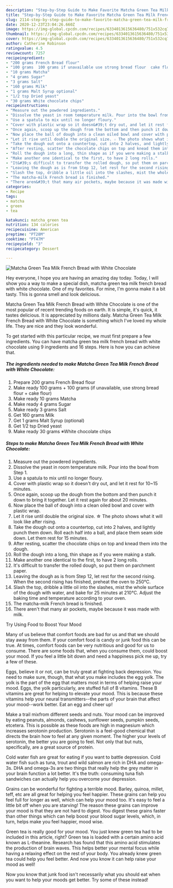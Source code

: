 ```yaml
---
description: "Step-by-Step Guide to Make Favorite Matcha Green Tea Milk French Bread with White Chocolate"
title: "Step-by-Step Guide to Make Favorite Matcha Green Tea Milk French Bread with White Chocolate"
slug: 2114-step-by-step-guide-to-make-favorite-matcha-green-tea-milk-french-bread-with-white-chocolate
date: 2020-12-23T23:04:26.660Z
image: https://img-global.cpcdn.com/recipes/6334013615636480/751x532cq70/matcha-green-tea-milk-french-bread-with-white-chocolate-recipe-main-photo.jpg
thumbnail: https://img-global.cpcdn.com/recipes/6334013615636480/751x532cq70/matcha-green-tea-milk-french-bread-with-white-chocolate-recipe-main-photo.jpg
cover: https://img-global.cpcdn.com/recipes/6334013615636480/751x532cq70/matcha-green-tea-milk-french-bread-with-white-chocolate-recipe-main-photo.jpg
author: Catherine Robinson
ratingvalue: 4.5
reviewcount: 7257
recipeingredient:
- "200 grams French Bread flour"
- "100 grams  100 grams if unavailable use strong bread flour  cake flour"
- "10 grams Matcha"
- "4 grams Sugar"
- "3 grams Salt"
- "160 grams Milk"
- "1 grams Malt Syrup optional"
- "1/2 tsp Dried yeast"
- "30 grams White chocolate chips"
recipeinstructions:
- "Measure out the powdered ingredients."
- "Dissolve the yeast in room temperature milk. Pour into the bowl from Step 1."
- "Use a spatula to mix until no longer floury."
- "Cover with plastic wrap so it doesn&#39;t dry out, and let it rest for 10~15 minutes."
- "Once again, scoop up the dough from the bottom and then punch it down to bring it together. Let it rest again for about 20 minutes."
- "Now place the ball of dough into a clean oiled bowl and cover with plastic wrap."
- "Let it rise until double the original size. ☆ The photo shows what it will look like after rising."
- "Take the dough out onto a countertop, cut into 2 halves, and lightly punch them down. Roll each half into a ball, and place them seam side down. Let them rest for 15 minutes."
- "After resting, scatter the chocolate chips on top and knead them into the dough."
- "Roll the dough into a long, thin shape as if you were making a stalk."
- "Make another one identical to the first, to have 2 long rolls."
- "It&#39;s difficult to transfer the rolled dough, so put them on parchment paper."
- "Leaving the dough as is from Step 12, let rest for the second rising. When the second rising has finished, preheat the oven to 250°C."
- "Slash the top, dribble a little oil into the slashes, mist the whole surface of the dough with water, and bake for 25 minutes at 210°C.  Adjust the baking time and temperature according to your oven."
- "The matcha-milk French bread is finished."
- "There aren&#39;t that many air pockets, maybe because it was made with milk."
categories:
- Recipe
tags:
- matcha
- green
- tea

katakunci: matcha green tea 
nutrition: 134 calories
recipecuisine: American
preptime: "PT28M"
cooktime: "PT47M"
recipeyield: "3"
recipecategory: Dessert

---
```



![Matcha Green Tea Milk French Bread with White Chocolate](https://img-global.cpcdn.com/recipes/6334013615636480/751x532cq70/matcha-green-tea-milk-french-bread-with-white-chocolate-recipe-main-photo.jpg)

Hey everyone, I hope you are having an amazing day today. Today, I will show you a way to make a special dish, matcha green tea milk french bread with white chocolate. One of my favorites. For mine, I'm gonna make it a bit tasty. This is gonna smell and look delicious.



Matcha Green Tea Milk French Bread with White Chocolate is one of the most popular of recent trending foods on earth. It is simple, it's quick, it tastes delicious. It is appreciated by millions daily. Matcha Green Tea Milk French Bread with White Chocolate is something which I've loved my whole life. They are nice and they look wonderful.


To get started with this particular recipe, we must first prepare a few ingredients. You can have matcha green tea milk french bread with white chocolate using 9 ingredients and 16 steps. Here is how you can achieve that.

<!--inarticleads1-->

##### The ingredients needed to make Matcha Green Tea Milk French Bread with White Chocolate:

1. Prepare 200 grams French Bread flour
1. Make ready 100 grams + 100 grams (if unavailable, use strong bread flour + cake flour)
1. Make ready 10 grams Matcha
1. Make ready 4 grams Sugar
1. Make ready 3 grams Salt
1. Get 160 grams Milk
1. Get 1 grams Malt Syrup (optional)
1. Get 1/2 tsp Dried yeast
1. Make ready 30 grams ※White chocolate chips




<!--inarticleads2-->

##### Steps to make Matcha Green Tea Milk French Bread with White Chocolate:

1. Measure out the powdered ingredients.
1. Dissolve the yeast in room temperature milk. Pour into the bowl from Step 1.
1. Use a spatula to mix until no longer floury.
1. Cover with plastic wrap so it doesn&#39;t dry out, and let it rest for 10~15 minutes.
1. Once again, scoop up the dough from the bottom and then punch it down to bring it together. Let it rest again for about 20 minutes.
1. Now place the ball of dough into a clean oiled bowl and cover with plastic wrap.
1. Let it rise until double the original size. ☆ The photo shows what it will look like after rising.
1. Take the dough out onto a countertop, cut into 2 halves, and lightly punch them down. Roll each half into a ball, and place them seam side down. Let them rest for 15 minutes.
1. After resting, scatter the chocolate chips on top and knead them into the dough.
1. Roll the dough into a long, thin shape as if you were making a stalk.
1. Make another one identical to the first, to have 2 long rolls.
1. It&#39;s difficult to transfer the rolled dough, so put them on parchment paper.
1. Leaving the dough as is from Step 12, let rest for the second rising. When the second rising has finished, preheat the oven to 250°C.
1. Slash the top, dribble a little oil into the slashes, mist the whole surface of the dough with water, and bake for 25 minutes at 210°C.  Adjust the baking time and temperature according to your oven.
1. The matcha-milk French bread is finished.
1. There aren&#39;t that many air pockets, maybe because it was made with milk.




Try Using Food to Boost Your Mood


Many of us believe that comfort foods are bad for us and that we should stay away from them. If your comfort food is candy or junk food this can be true. At times, comfort foods can be very nutritious and good for us to consume. There are some foods that, when you consume them, could boost your mood. If you feel a little bit down and need a happiness pick me up, try a few of these.

Eggs, believe it or not, can be truly great at fighting back depression. You need to make sure, though, that what you make includes the egg yolk. The yolk is the part of the egg that matters most in terms of helping raise your mood. Eggs, the yolk particularly, are stuffed full of B vitamins. These B vitamins are great for helping to elevate your mood. This is because these vitamins help your neural transmitters--the parts of your brain that affect your mood--work better. Eat an egg and cheer up!

Make a trail mixfrom different seeds and nuts. Your mood can be improved by eating peanuts, almonds, cashews, sunflower seeds, pumpkin seeds, etcetera. This is possible as these foods are high in magnesium which increases serotonin production. Serotonin is a feel-good chemical that directs the brain how to feel at any given moment. The higher your levels of serotonin, the better you are going to feel. Not only that but nuts, specifically, are a great source of protein.

Cold water fish are great for eating if you want to battle depression. Cold water fish such as tuna, trout and wild salmon are rich in DHA and omega-3s. DHA and omega-3s are two things that really help the grey matter in your brain function a lot better. It's the truth: consuming tuna fish sandwiches can actually help you overcome your depression. 

Grains can be wonderful for fighting a terrible mood. Barley, quinoa, millet, teff, etc are all great for helping you feel happier. These grains can help you feel full for longer as well, which can help your mood too. It's easy to feel a little bit off when you are starving! The reason these grains can improve your mood is that they are not hard to digest. You digest these grains faster than other things which can help boost your blood sugar levels, which, in turn, helps make you feel happier, mood wise.

Green tea is really good for your mood. You just knew green tea had to be included in this article, right? Green tea is loaded with a certain amino acid known as L-theanine. Research has found that this amino acid stimulates the production of brain waves. This helps better your mental focus while having a relaxing effect on the rest of your body. You already knew green tea could help you feel better. And now you know it can help raise your mood as well!

Now you know that junk food isn't necessarily what you should eat when you want to help your moods get better. Try some of these instead!

